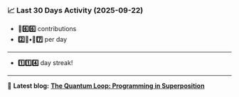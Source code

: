 <!--START_STATS-->
### 📈 Last 30 Days Activity (2025-09-22)  
- **🎱6️⃣6️⃣** contributions  
- **2️⃣🎱•🎱7️⃣** per day
---
- **1️⃣1️⃣4️⃣** day streak!
---
📝 **Latest blog:** [**The Quantum Loop: Programming in Superposition**](https://andriak.com/blog/quantum-loop)
<!--END_STATS-->
